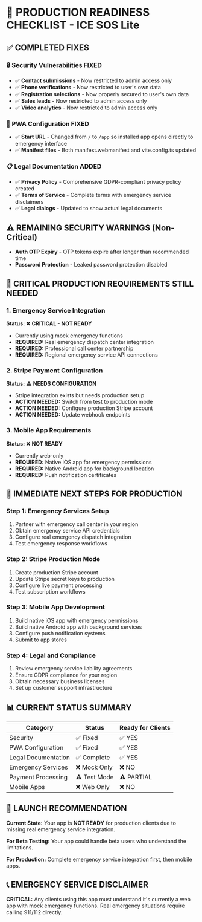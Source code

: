# 🚀 PRODUCTION READINESS CHECKLIST - ICE SOS Lite

## ✅ COMPLETED FIXES

### 🔒 Security Vulnerabilities FIXED
- ✅ **Contact submissions** - Now restricted to admin access only
- ✅ **Phone verifications** - Now restricted to user's own data  
- ✅ **Registration selections** - Now properly secured to user's own data
- ✅ **Sales leads** - Now restricted to admin access only
- ✅ **Video analytics** - Now restricted to admin access only

### 📱 PWA Configuration FIXED
- ✅ **Start URL** - Changed from `/` to `/app` so installed app opens directly to emergency interface
- ✅ **Manifest files** - Both manifest.webmanifest and vite.config.ts updated

### 📋 Legal Documentation ADDED
- ✅ **Privacy Policy** - Comprehensive GDPR-compliant privacy policy created
- ✅ **Terms of Service** - Complete terms with emergency service disclaimers
- ✅ **Legal dialogs** - Updated to show actual legal documents

## ⚠️ REMAINING SECURITY WARNINGS (Non-Critical)
- **Auth OTP Expiry** - OTP tokens expire after longer than recommended time
- **Password Protection** - Leaked password protection disabled

## 🚨 CRITICAL PRODUCTION REQUIREMENTS STILL NEEDED

### 1. Emergency Service Integration
**Status:** ❌ **CRITICAL - NOT READY**
- Currently using mock emergency functions
- **REQUIRED:** Real emergency dispatch center integration
- **REQUIRED:** Professional call center partnership
- **REQUIRED:** Regional emergency service API connections

### 2. Stripe Payment Configuration  
**Status:** ⚠️ **NEEDS CONFIGURATION**
- Stripe integration exists but needs production setup
- **ACTION NEEDED:** Switch from test to production mode
- **ACTION NEEDED:** Configure production Stripe account
- **ACTION NEEDED:** Update webhook endpoints

### 3. Mobile App Requirements
**Status:** ❌ **NOT READY**
- Currently web-only
- **REQUIRED:** Native iOS app for emergency permissions
- **REQUIRED:** Native Android app for background location
- **REQUIRED:** Push notification certificates

## 🎯 IMMEDIATE NEXT STEPS FOR PRODUCTION

### Step 1: Emergency Services Setup
1. Partner with emergency call center in your region
2. Obtain emergency service API credentials
3. Configure real emergency dispatch integration
4. Test emergency response workflows

### Step 2: Stripe Production Mode
1. Create production Stripe account
2. Update Stripe secret keys to production
3. Configure live payment processing
4. Test subscription workflows

### Step 3: Mobile App Development
1. Build native iOS app with emergency permissions
2. Build native Android app with background services
3. Configure push notification systems
4. Submit to app stores

### Step 4: Legal and Compliance
1. Review emergency service liability agreements
2. Ensure GDPR compliance for your region
3. Obtain necessary business licenses
4. Set up customer support infrastructure

## 📊 CURRENT STATUS SUMMARY

| Category | Status | Ready for Clients |
|----------|--------|------------------|
| Security | ✅ Fixed | ✅ YES |
| PWA Configuration | ✅ Fixed | ✅ YES |
| Legal Documentation | ✅ Complete | ✅ YES |
| Emergency Services | ❌ Mock Only | ❌ NO |
| Payment Processing | ⚠️ Test Mode | ⚠️ PARTIAL |
| Mobile Apps | ❌ Web Only | ❌ NO |

## 🚀 LAUNCH RECOMMENDATION

**Current State:** Your app is **NOT READY** for production clients due to missing real emergency service integration.

**For Beta Testing:** Your app could handle beta users who understand the limitations.

**For Production:** Complete emergency service integration first, then mobile apps.

## 📞 EMERGENCY SERVICE DISCLAIMER

**CRITICAL:** Any clients using this app must understand it's currently a web app with mock emergency functions. Real emergency situations require calling 911/112 directly.